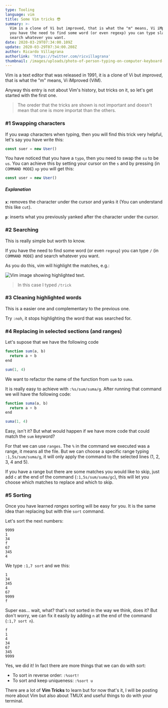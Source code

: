 ```yaml
---
type: Tooling
language: vim
title: Some Vim tricks 😎
summary: >-
  Vim is a clone of Vi but improved, that is what the "m" means, Vi iMproved. If
  you have the need to find some word (or even regexp) you can type slash and
  search whatever you want.
date: 2020-03-29T07:34:00.109Z
update: 2020-03-29T07:34:00.208Z
author: Ricardo Villagrana
authorlink: 'https://twitter.com/ricvillagrana'
thumbnail: /images/uploads/photo-of-person-typing-on-computer-keyboard-735911.jpg
---
```

Vim is a text editor that was released in 1991, it is a clone of Vi but *improved*, that is what the "m" means, Vi iMproved (ViM).

Anyway this entry is not about Vim's history, but tricks on it, so let's get started with the first one.

> The oreder that the tricks are shown is not important and doesn't mean that one is more importat than the others.

### \#1 Swapping characters

If you swap characters when typing, then you will find this trick very helpful, let's say you have write this:

```js
const suer = new User()
```

You have noticed that you have a `typo`, then you need to swap the `su` to be `us`. You can achieve this by setting your cursor on the `s` and by pressing (in `COMMAND MODE`) `xp` you will get this:

```js
const user = new User()
```

##### Explanation

**`x`**: removes the character under the cursor and yanks it (You can understand this like `cut`).

**`p`**: inserts what you previously yanked after the character under the cursor.

### \#2 Searching

This is really simple but worth to know.

If you have the need to find some word (or even `regexp`) you can type `/` (in `COMMAND MODE`) and search whatever you want.

As you do this, vim will highlight the matches, e.g.:

![Vim image showing highlighted text.](/images/uploads/image-1.png "Vim image showing highlighted text.")

> In this case I typed `/trick`

### \#3 Cleaning highlighted words

This is a easier one and complementary to the previous one.

Try `:noh`, it stops highlighting the word that was searched for.

### \#4 Replacing in selected sections (and ranges)

Let's supose that we have the following code

```js
function sum(a, b)
  return a + b
end

sum(1, 4)
```

We want to refactor the name of the function from `sum` to `suma`.

It is really easy to achieve with `:%s/sum/suma/g`. After running that command we will have the following code:

```js
function suma(a, b)
  return a + b
end

suma(1, 4)
```

Easy, isn't it? But what would happen if we have more code that could match the `sum` keyword?

For that we can use `ranges`. The `%` in the command we executed was a range, it means all the file. But we can choose a specific range typing `:1,5s/sum/suma/g`, it will only apply the command to the selected lines (1, 2, 3, 4 and 5).

If you have a range but there are some matches you would like to skip, just add `c` at the end of the command (`:1,5s/sum/suma/gc`), this will let you choose which matches to replace and which to skip.

### \#5 Sorting

Once you have learned *ranges* sorting will be easy for you. It is the same idea than replacing but with thie `sort` command.

Let's sort the next numbers:

```plain
9999
1
34
f
67
345
4
```

We type `:1,7 sort` and we this:

```plain
1
34
345
4
67
9999
f
```

Super eas... wait, what? that's not sorted in the way we think, does it? But don't worry, we can fix it easily by adding `n` at the end of the command (`:1,7 sort n`).

```plain
f
1
4
34
67
345
9999
```

Yes, we did it! In fact there are more things that we can do with sort:

* To sort in reverse order: `:%sort!`
* To sort and keep uniqueness: `:%sort u`

There are a lot of **Vim Tricks** to learn but for now that's it, I will be posting more about Vim but also about TMUX and useful things to do with your terminal.
